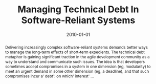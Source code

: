 ---
title: "Managing Technical Debt In Software-Reliant Systems"
abstract: "Delivering increasingly complex software-reliant systems demands better ways to manage the long-term effects of short-term expedients. The technical debt metaphor is gaining significant traction in the agile development community as a way to understand and communicate such issues. The idea is that developers sometimes accept compromises in a system in one dimension (eg, modularity) to meet an urgent demand in some other dimension (eg, a deadline), and that such compromises incur a' debt': on which' interest' …"
date: 2010-01-01
venue: "Proceedings of the Workshop on Future of Software Engineering Research, FoSER 2010, at the 18th ACM SIGSOFT International Symposium on Foundations of Software Engineering, 2010, Santa Fe, NM, USA, November 7-11, 2010"
paperurl: https://dl.acm.org/doi/abs/10.1145/1882362.1882373
authors: "Nanette Brown, Yuanfang Cai, Yuepu Guo, Rick Kazman, Miryung Kim, Philippe Kruchten, Erin Lim, Alan MacCormack, Robert L. Nord, Ipek Ozkaya, Raghvinder S. Sangwan, Carolyn B. Seaman, Kevin J. Sullivan and Nico Zazworka"
awards: ""
---